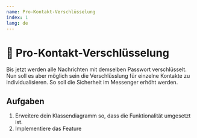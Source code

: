 ```yaml
---
name: Pro-Kontakt-Verschlüsselung
index: 1
lang: de
---
```


# 🚀 Pro-Kontakt-Verschlüsselung

Bis jetzt werden alle Nachrichten mit demselben Passwort verschlüsselt. Nun soll es aber möglich sein die Verschlüsslung für einzelne Kontakte zu individualisieren. So soll die Sicherheit im Messenger erhöht werden.

## Aufgaben

1. Erweitere dein Klassendiagramm so, dass die Funktionalität umgesetzt ist.
2. Implementiere das Feature
